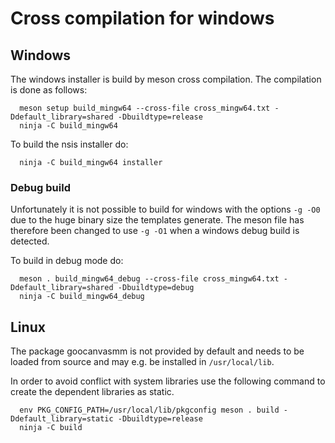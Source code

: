 # Cross compilation for windows

## Windows

The windows installer is build by meson cross compilation. The compilation is done as follows:

      meson setup build_mingw64 --cross-file cross_mingw64.txt -Ddefault_library=shared -Dbuildtype=release
      ninja -C build_mingw64

To build the nsis installer do:

      ninja -C build_mingw64 installer
      
### Debug build

Unfortunately it is not possible to build for windows with the options `-g -O0` due to the huge binary size the templates generate. The meson file has therefore been changed to use `-g -O1` when a windows debug build is detected. 

To build in debug mode do:

      meson . build_mingw64_debug --cross-file cross_mingw64.txt -Ddefault_library=shared -Dbuildtype=debug
      ninja -C build_mingw64_debug

## Linux

The package goocanvasmm is not provided by default and needs to be loaded from source and may e.g. be installed in `/usr/local/lib`.

In order to avoid conflict with system libraries use the following command to create the dependent libraries as static.

      env PKG_CONFIG_PATH=/usr/local/lib/pkgconfig meson . build -Ddefault_library=static -Dbuildtype=release
      ninja -C build
